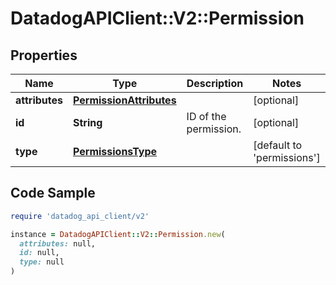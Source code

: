 # DatadogAPIClient::V2::Permission

## Properties

| Name | Type | Description | Notes |
| ---- | ---- | ----------- | ----- |
| **attributes** | [**PermissionAttributes**](PermissionAttributes.md) |  | [optional] |
| **id** | **String** | ID of the permission. | [optional] |
| **type** | [**PermissionsType**](PermissionsType.md) |  | [default to &#39;permissions&#39;] |

## Code Sample

```ruby
require 'datadog_api_client/v2'

instance = DatadogAPIClient::V2::Permission.new(
  attributes: null,
  id: null,
  type: null
)
```

